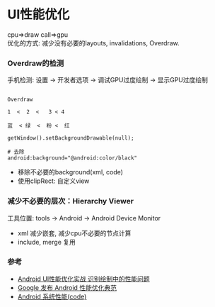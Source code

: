 # UI性能优化

cpu=>draw call=>gpu    
优化的方式: 减少没有必要的layouts, invalidations, Overdraw.

### Overdraw的检测

手机检测: 设置 -> 开发者选项 -> 调试GPU过度绘制 -> 显示GPU过度绘制   

```

Overdraw

1  <  2  <   3 < 4

蓝  < 绿  <  粉 <  红

```    

```
getWindow().setBackgroundDrawable(null);

# 去除
android:background="@android:color/black"

```

* 移除不必要的background(xml, code)
* 使用clipRect: 自定义view


### 减少不必要的层次：Hierarchy Viewer

工具位置: tools -> Android -> Android Device Monitor

* xml 减少嵌套, 减少cpu不必要的节点计算 
* include, merge 复用


### 参考

* [Android UI性能优化实战 识别绘制中的性能问题](http://blog.csdn.net/lmj623565791/article/details/45556391/)
* [Google 发布 Android 性能优化典范](http://www.oschina.net/news/60157/android-performance-patterns?sid=07vbqo00ovnh233e0ain6ue5a6)
* [Android 系统性能(code)](https://github.com/udacity/ud825-render/tree/1.11_chat_with_overdraws)

